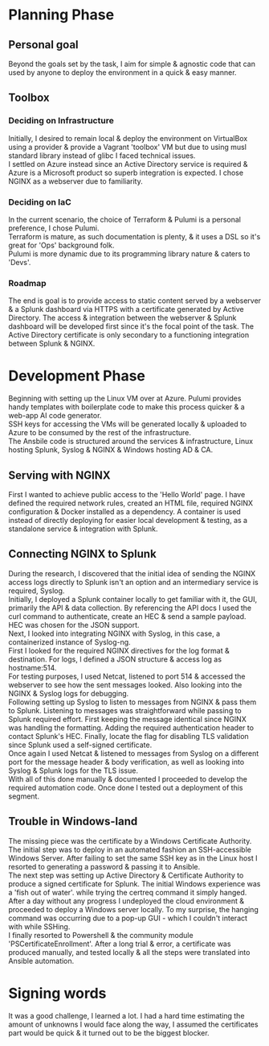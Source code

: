 # Planning Phase
## Personal goal
Beyond the goals set by the task, I aim for simple & agnostic code that can used by anyone to deploy the environment in a quick & easy manner.

## Toolbox
### Deciding on Infrastructure
Initially, I desired to remain local & deploy the environment on VirtualBox using a provider & provide a Vagrant 'toolbox' VM but due to using musl standard library instead of glibc I faced technical issues.\
I settled on Azure instead since an Active Directory service is required & Azure is a Microsoft product so superb integration is expected.
I chose NGINX as a webserver due to familiarity.

### Deciding on IaC
In the current scenario, the choice of Terraform & Pulumi is a personal preference, I chose Pulumi.\
Terraform is mature, as such documentation is plenty, & it uses a DSL so it's great for 'Ops' background folk.\
Pulumi is more dynamic due to its programming library nature & caters to 'Devs'.

### Roadmap
The end is goal is to provide access to static content served by a webserver & a Splunk dashboard via HTTPS with a certificate generated by Active Directory. The access & integration between the webserver & Splunk dashboard will be developed first since it's the focal point of the task. The Active Directory certificate is only secondary to a functioning integration between Splunk & NGINX.

# Development Phase
Beginning with setting up the Linux VM over at Azure. Pulumi provides handy templates with boilerplate code to make this process quicker & a web-app AI code generator.\
SSH keys for accessing the VMs will be generated locally & uploaded to Azure to be consumed by the rest of the infrastructure.\
The Ansbile code is structured around the services & infrastructure, Linux hosting Splunk, Syslog & NGINX & Windows hosting AD & CA.

## Serving with NGINX
First I wanted to achieve public access to the 'Hello World' page. I have defined the required network rules, created an HTML file, required NGINX configuration & Docker installed as a dependency. A container is used instead of directly deploying for easier local development & testing, as a standalone service & integration with Splunk.

## Connecting NGINX to Splunk
During the research, I discovered that the initial idea of sending the NGINX access logs directly to Splunk isn't an option and an intermediary service is required, Syslog.\
Initially, I deployed a Splunk container locally to get familiar with it, the GUI, primarily the API & data collection. By referencing the API docs I used the curl command to authenticate, create an HEC & send a sample payload. HEC was chosen for the JSON support.\
Next, I looked into integrating NGINX with Syslog, in this case, a containerized instance of Syslog-ng.\
First I looked for the required NGINX directives for the log format & destination. For logs, I defined a JSON structure & access log as hostname:514.\
For testing purposes, I used Netcat, listened to port 514 & accessed the webserver to see how the sent messages looked. Also looking into the NGINX & Syslog logs for debugging.\
Following setting up Syslog to listen to messages from NGINX & pass them to Splunk. Listening to messages was straightforward while passing to Splunk required effort. First keeping the message identical since NGINX was handling the formatting. Adding the required authentication header to contact Splunk's HEC. Finally, locate the flag for disabling TLS validation since Splunk used a self-signed certificate.\
Once again I used Netcat & listened to messages from Syslog on a different port for the message header & body verification, as well as looking into Syslog & Splunk logs for the TLS issue.\
With all of this done manually & documented I proceeded to develop the required automation code. Once done I tested out a deployment of this segment.

## Trouble in Windows-land
The missing piece was the certificate by a Windows Certificate Authority.\
The initial step was to deploy in an automated fashion an SSH-accessible Windows Server. After failing to set the same SSH key as in the Linux host I resorted to generating a password & passing it to Ansible.\
The next step was setting up Active Directory & Certificate Authority to produce a signed certificate for Splunk. The initial Windows experience was a 'fish out of water'. while trying the certreq command it simply hanged. After a day without any progress I undeployed the cloud environment & proceeded to deploy a Windows server locally. To my surprise, the hanging command was occurring due to a pop-up GUI - which I couldn't interact with while SSHing.\
I finally resorted to Powershell & the community module 'PSCertificateEnrollment'. After a long trial & error, a certificate was produced manually, and tested locally & all the steps were translated into Ansible automation.

# Signing words
It was a good challenge, I learned a lot. I had a hard time estimating the amount of unknowns I would face along the way, I assumed the certificates part would be quick & it turned out to be the biggest blocker.

